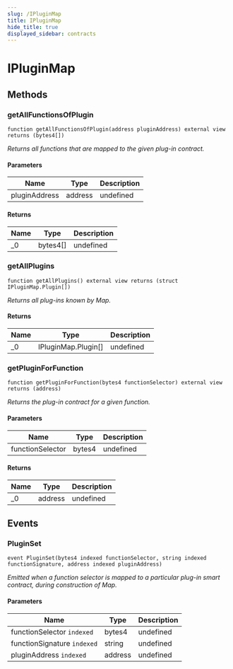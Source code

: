 ```yaml
---
slug: /IPluginMap
title: IPluginMap
hide_title: true
displayed_sidebar: contracts
---
```

# IPluginMap









## Methods

### getAllFunctionsOfPlugin

```solidity
function getAllFunctionsOfPlugin(address pluginAddress) external view returns (bytes4[])
```



*Returns all functions that are mapped to the given plug-in contract.*

#### Parameters

| Name | Type | Description |
|---|---|---|
| pluginAddress | address | undefined |

#### Returns

| Name | Type | Description |
|---|---|---|
| _0 | bytes4[] | undefined |

### getAllPlugins

```solidity
function getAllPlugins() external view returns (struct IPluginMap.Plugin[])
```



*Returns all plug-ins known by Map.*


#### Returns

| Name | Type | Description |
|---|---|---|
| _0 | IPluginMap.Plugin[] | undefined |

### getPluginForFunction

```solidity
function getPluginForFunction(bytes4 functionSelector) external view returns (address)
```



*Returns the plug-in contract for a given function.*

#### Parameters

| Name | Type | Description |
|---|---|---|
| functionSelector | bytes4 | undefined |

#### Returns

| Name | Type | Description |
|---|---|---|
| _0 | address | undefined |



## Events

### PluginSet

```solidity
event PluginSet(bytes4 indexed functionSelector, string indexed functionSignature, address indexed pluginAddress)
```



*Emitted when a function selector is mapped to a particular plug-in smart contract, during construction of Map.*

#### Parameters

| Name | Type | Description |
|---|---|---|
| functionSelector `indexed` | bytes4 | undefined |
| functionSignature `indexed` | string | undefined |
| pluginAddress `indexed` | address | undefined |


